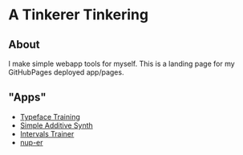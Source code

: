 # A Tinkerer Tinkering

## About

I make simple webapp tools for myself. This is a landing page for my GitHubPages deployed app/pages.

## "Apps"

- [Typeface Training](https://mattygeegee.github.io/typeface-trainer/)
- [Simple Additive Synth](https://mattygeegee.github.io/teacher-synthesizer)
- [Intervals Trainer](https://github.com/mattyGEEgee/)
- [nup-er](https://mattygeegee.github.io/nup-er/)

